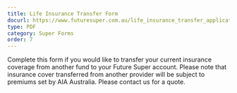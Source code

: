 ```yaml
---
title: Life Insurance Transfer Form
docurl: https://www.futuresuper.com.au/life_insurance_transfer_application_form
type: PDF
category: Super Forms
order: 7
---
```


Complete this form if you would like to transfer your current insurance coverage from another fund to your Future Super account. Please note that insurance cover transferred from another provider will be subject to premiums set by AIA Australia. Please contact us for a quote.